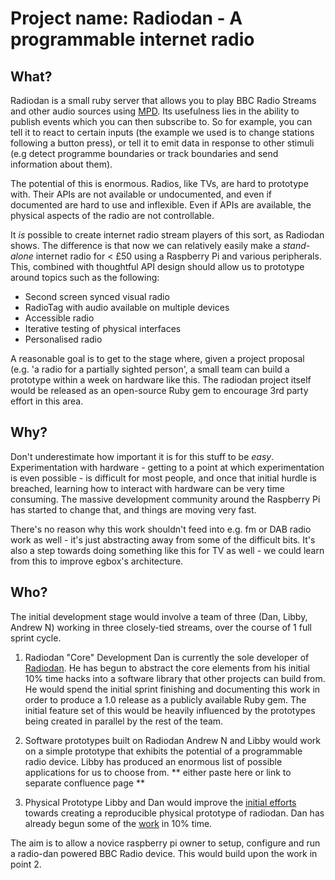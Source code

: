 Project name: Radiodan - A programmable internet radio
======================================================

What?
-----

Radiodan is a small ruby server that allows you to play BBC Radio Streams and other audio sources using [MPD](http://en.wikipedia.org/wiki/Music_Player_Daemon). Its usefulness lies in the ability to publish events which you can then subscribe to. So for example, you can tell it to react to certain inputs (the example we used is to change stations following a button press), or tell it to emit data in response to other stimuli (e.g detect programme boundaries or track boundaries and send information about them).

The potential of this is enormous. Radios, like TVs, are hard to prototype with. Their APIs are not available or undocumented, and even if documented are hard to use and inflexible. Even if APIs are available, the physical aspects of the radio are not controllable.

It *is* possible to create internet radio stream players of this sort, as Radiodan shows. The difference is that now we can relatively easily make a *stand-alone* internet radio for < £50 using a Raspberry Pi and various peripherals. This, combined with thoughtful API design should allow us to prototype around topics such as the following:

* Second screen synced visual radio
* RadioTag with audio available on multiple devices
* Accessible radio
* Iterative testing of physical interfaces
* Personalised radio

A reasonable goal is to get to the stage where, given a project proposal (e.g. 'a radio for a partially sighted person', a small team can build a prototype within a week on hardware like this. The radiodan project itself would be released as an open-source Ruby gem to encourage 3rd party effort in this area.

Why?
----

Don't underestimate how important it is for this stuff to be *easy*. Experimentation with hardware - getting to a point at which experimentation is even possible - is difficult for most people, and once that initial hurdle is breached, learning how to interact with hardware can be very time consuming. The massive development community around the Raspberry Pi has started to change that, and things are moving very fast.

There's no reason why this work shouldn't feed into e.g. fm or DAB radio work as well - it's just abstracting away from some of the difficult bits. It's also a step towards doing something like this for TV as well - we could learn from this to improve egbox's architecture.

Who?
----

The initial development stage would involve a team of three (Dan, Libby, Andrew N) working in three closely-tied streams, over the course of 1 full sprint cycle.

1. Radiodan "Core" Development
    Dan is currently the sole developer of  [Radiodan](http://github.com/pixelblend/radiodan). He has begun to abstract the core elements from his initial 10% time hacks into a software library that other projects can build from. He would spend the initial sprint finishing and documenting this work in order to produce a 1.0 release as a publicly available Ruby gem. The initial feature set of this would be heavily influenced by the prototypes being created in parallel by the rest of the team. 

2. Software prototypes built on Radiodan
  Andrew N and Libby would work on a simple prototype that exhibits the potential of a programmable radio device. Libby has produced an enormous list of possible applications for us to choose from. ** either paste here or link to separate confluence page **

3. Physical Prototype
  Libby and Dan would improve the [initial efforts](http://planb.nicecupoftea.org/2013/04/16/archers-avoider/) towards creating a reproducible physical prototype of radiodan. Dan has already begun some of the [work](https://github.com/pixelblend/radiodan_example) in 10% time.
  
  The aim is to allow a novice raspberry pi owner to setup, configure and run a radio-dan powered BBC Radio device. This would build upon the work in point 2.
